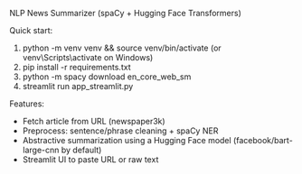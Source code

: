 NLP News Summarizer (spaCy + Hugging Face Transformers)

Quick start:
1. python -m venv venv && source venv/bin/activate (or venv\Scripts\activate on Windows)
2. pip install -r requirements.txt
3. python -m spacy download en_core_web_sm
4. streamlit run app_streamlit.py

Features:
- Fetch article from URL (newspaper3k)
- Preprocess: sentence/phrase cleaning + spaCy NER
- Abstractive summarization using a Hugging Face model (facebook/bart-large-cnn by default)
- Streamlit UI to paste URL or raw text
